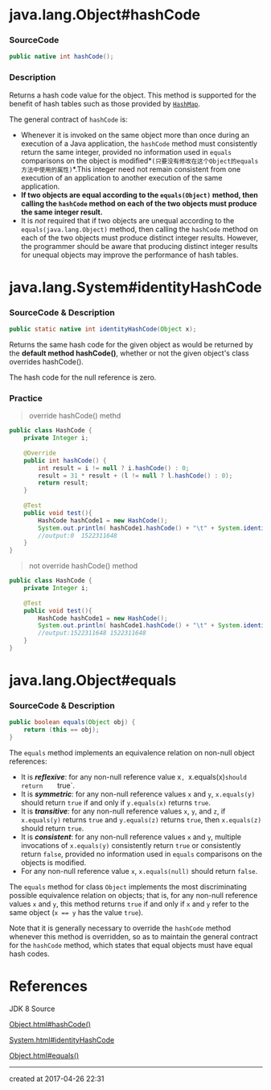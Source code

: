 # java.lang.Object#hashCode

### SourceCode

```java
public native int hashCode();
```

### Description

Returns a hash code value for the object. This method is supported for the benefit of hash tables such as those provided by [`HashMap`](https://docs.oracle.com/javase/7/docs/api/java/util/HashMap.html).

The general contract of `hashCode` is:

- Whenever it is invoked on the same object more than once during an execution of a Java application, the `hashCode` method must consistently return the same integer, provided no information used in `equals` comparisons on the object is modified*`(只要没有修改在这个Object的equals方法中使用的属性)`*.This integer need not remain consistent from one execution of an application to another execution of the same application.
- **If two objects are equal according to the `equals(Object)` method, then calling the `hashCode` method on each of the two objects must produce the same integer result.**
- It is *not* required that if two objects are unequal according to the `equals(java.lang.Object)` method, then calling the `hashCode` method on each of the two objects must produce distinct integer results.  However, the programmer should be aware that producing distinct integer results for unequal objects may improve the performance of hash tables.



# java.lang.System#identityHashCode

### SourceCode & Description

```java
public static native int identityHashCode(Object x);
```

Returns the same hash code for the given object as would be returned by the **default method hashCode()**, whether or not the given object's class overrides hashCode().

 The hash code for the null reference is zero.

### Practice

> override hashCode() methd

```java
public class HashCode {
    private Integer i;
  
    @Override
    public int hashCode() {
        int result = i != null ? i.hashCode() : 0;
        result = 31 * result + (l != null ? l.hashCode() : 0);
        return result;
    }
  
    @Test
    public void test(){
        HashCode hashCode1 = new HashCode();
        System.out.println( hashCode1.hashCode() + "\t" + System.identityHashCode(hashCode1));
      	//output:0	1522311648
    }
}
```

> not override hashCode() method

``` java
public class HashCode {
    private Integer i;
  
    @Test
    public void test(){
        HashCode hashCode1 = new HashCode();
        System.out.println( hashCode1.hashCode() + "\t" + System.identityHashCode(hashCode1));
      	//output:1522311648	1522311648
    }
}
```



# java.lang.Object#equals

### SourceCode & Description

```java
public boolean equals(Object obj) {
    return (this == obj);
}
```

 The `equals` method implements an equivalence relation on non-null object references: 

- It is ***reflexive***: for any non-null reference value x`, `x.equals(x)` should return     `true`. 
- It is ***symmetric***: for any non-null reference values `x` and `y`, `x.equals(y)` should return `true` if and only if  `y.equals(x)` returns `true`. 
- It is ***transitive***: for any non-null reference values `x`, `y`, and `z`, if  `x.equals(y)` returns `true` and   `y.equals(z)` returns `true`, then     `x.equals(z)` should return `true`. 
- It is ***consistent***: for any non-null reference values     `x` and `y`, multiple invocations of     `x.equals(y)` consistently return `true`     or consistently return `false`, provided no information used in `equals` comparisons on the     objects is modified. 
- For any non-null reference value `x`,  `x.equals(null)` should return `false`. 

The `equals` method for class `Object` implements the most discriminating possible equivalence relation on objects; that is, for any non-null reference values `x` and `y`, this method returns `true` if and only if `x` and `y` refer to the same object (`x == y` has the value `true`). 

Note that it is generally necessary to override the `hashCode` method whenever this method is overridden, so as to maintain the general contract for the `hashCode` method, which states that equal objects must have equal hash codes.



# References

JDK 8 Source

[Object.html#hashCode()](https://docs.oracle.com/javase/7/docs/api/java/lang/Object.html#hashCode())

[System.html#identityHashCode](https://docs.oracle.com/javase/8/docs/api/java/lang/System.html#identityHashCode-java.lang.Object-)

[Object.html#equals()](https://docs.oracle.com/javase/7/docs/api/java/lang/Object.html#equals(java.lang.Object))



---

created at 2017-04-26 22:31